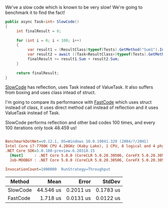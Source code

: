 We've a slow code which is known to be very slow! We're going to benchmark it to find the fact!

```cs
public async Task<int> SlowCode()
{
     int finalResult = 0;
            
     for (int i = 0; i < 100; i++)
     {
          var result1 = (ResultClass)typeof(Tests).GetMethod("Sum1").Invoke(this, new object[] { 1, 2 });
          var result2 = await ((Task<ResultClass>)typeof(Tests).GetMethod("Sum1Async").Invoke(this, new object[] { 1, 2 }));
          finalResult += result1.Sum + result2.Sum;
     }
            
     return finalResult;
}
```

[SlowCode](https://github.com/ysmoradi/MicroOptimizationBenchmark/blob/master/MicroOptimizationBenchmark/Program.cs#L28-L40) has reflection, uses Task instead of ValueTask. It also suffers from boxing and uses class intead of struct.

I'm going to compare its performance with [FastCode](https://github.com/ysmoradi/MicroOptimizationBenchmark/blob/master/MicroOptimizationBenchmark/Program.cs#L43-L55) which uses struct instead of class, it uses direct method call instead of reflection and it uses ValueTask instead of Task.

SlowCode performs reflection and other bad codes 100 times, and every 100 iterations only took 48.459 us!

``` ini

BenchmarkDotNet=v0.12.1, OS=Windows 10.0.19041.329 (2004/?/20H1)
Intel Core i7-7700K CPU 4.20GHz (Kaby Lake), 1 CPU, 8 logical and 4 physical cores
.NET Core SDK=5.0.100-preview.6.20318.15
  [Host]     : .NET Core 5.0.0 (CoreCLR 5.0.20.30506, CoreFX 5.0.20.30506), X64 RyuJIT
  Job-MOOBGY : .NET Core 5.0.0 (CoreCLR 5.0.20.30506, CoreFX 5.0.20.30506), X64 RyuJIT

InvocationCount=1000000  RunStrategy=Throughput

```
|   Method |      Mean |     Error |    StdDev |
|--------- |----------:|----------:|----------:|
| SlowCode | 44.546 us | 0.2011 us | 0.1783 us |
| FastCode |  1.718 us | 0.0131 us | 0.0122 us |
